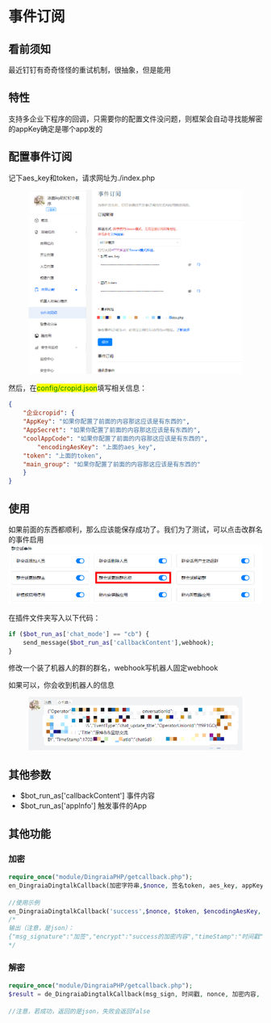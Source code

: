 # 事件订阅

## 看前须知

最近钉钉有奇奇怪怪的重试机制，很抽象，但是能用

## 特性

支持多企业下程序的回调，只需要你的配置文件没问题，则框架会自动寻找能解密的appKey确定是哪个app发的

## 配置事件订阅

记下aes\_key和token，请求网址为./index.php

<figure><img src="../../.gitbook/assets/image (98).png" alt=""><figcaption></figcaption></figure>

然后，在<mark style="color:green;">config/cropid.json</mark>填写相关信息：

```json
{
    "企业cropid": {
	"AppKey": "如果你配置了前面的内容那这应该是有东西的",
	"AppSecret": "如果你配置了前面的内容那这应该是有东西的",
	"coolAppCode": "如果你配置了前面的内容那这应该是有东西的",
        "encodingAesKey": "上面的aes_key",
	"token": "上面的token",
	"main_group": "如果你配置了前面的内容那这应该是有东西的"
    }
}
```

## 使用

如果前面的东西都顺利，那么应该能保存成功了。我们为了测试，可以点击改群名的事件启用![](<../../.gitbook/assets/image (99).png>)

在插件文件夹写入以下代码：

```php
if ($bot_run_as['chat_mode'] == "cb") {
    send_message($bot_run_as['callbackContent'],webhook);
}
```

修改一个装了机器人的群的群名，webhook写机器人固定webhook

如果可以，你会收到机器人的信息

<figure><img src="../../.gitbook/assets/image (100).png" alt=""><figcaption></figcaption></figure>

## 其他参数

* $bot\_run\_as\['callbackContent'] 事件内容
* $bot\_run\_as\['appInfo'] 触发事件的App

## 其他功能

### 加密

```php
require_once("module/DingraiaPHP/getcallback.php");
en_DingraiaDingtalkCallback(加密字符串,$nonce, 签名token, aes_key, appKey);

//使用示例
en_DingraiaDingtalkCallback('success',$nonce, $token, $encodingAesKey, $suiteKey);
/*
输出（注意，是json）：
{"msg_signature":"加签","encrypt":"success的加密内容","timeStamp":"时间戳","nonce":"nonce"}
*/
```

### 解密

```php
require_once("module/DingraiaPHP/getcallback.php");
$result = de_DingraiaDingtalkCallback(msg_sign, 时间戳, nonce, 加密内容, 签名token, aes_key, appKey);

//注意，若成功，返回的是json，失败会返回false
```
